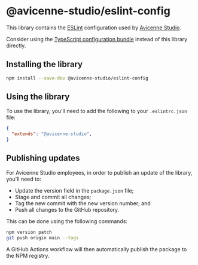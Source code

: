 # @avicenne-studio/eslint-config

This library contains the [ESLint](https://eslint.org) configuration used by [Avicenne Studio](https://avicenne.studio).

Consider using the [TypeScript configuration bundle](https://npm.im/@avicenne-studio/typescript-config) instead of this library directly.

## Installing the library

```bash
npm install --save-dev @avicenne-studio/eslint-config
```

## Using the library

To use the library, you'll need to add the following to your `.eslintrc.json` file:

```json
{
  "extends": "@avicenne-studio",
}
```

## Publishing updates

For Avicenne Studio employees, in order to publish an update of the library, you'll need to:

- Update the version field in the `package.json` file;
- Stage and commit all changes;
- Tag the new commit with the new version number; and
- Push all changes to the GitHub repository.

This can be done using the following commands:

```bash
npm version patch
git push origin main --tags
```

A GitHub Actions workflow will then automatically publish the package to the NPM registry.
